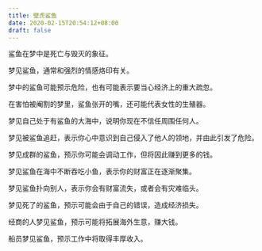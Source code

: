 ```yaml
---
title: 壁虎鲨鱼
date: 2020-02-15T20:54:12+08:00
draft: false
---
```


鲨鱼在梦中是死亡与毁灭的象征。


梦见鲨鱼，通常和强烈的情感烙印有关。


梦中的鲨鱼可能预示危险，也有可能表示要当心经济上的重大疏忽。


在害怕被阉割的梦里，鲨鱼张开的嘴，还可能代表女性的生殖器。


梦见自己处于有鲨鱼的大海中，说明你现在不信任周围任何人。


梦见被鲨鱼追赶，表示你心中意识到自己侵入了他人的领地，并由此引发了危险。


梦见成群的鲨鱼，预示你可能会调动工作，但将因此赚到更多的钱。


梦见鲨鱼在海中不断吞吃小鱼，表示你的财富正在逐渐聚集。


梦见鲨鱼扑向别人，表示你会有财富流失，或者会有灾难临头。


梦见死了的鲨鱼，预示可能会由于自己的错误，造成经济损失。


经商的人梦见鲨鱼，预示可能将拓展海外生意，赚大钱。


船员梦见鲨鱼，预示工作中将取得丰厚收入。